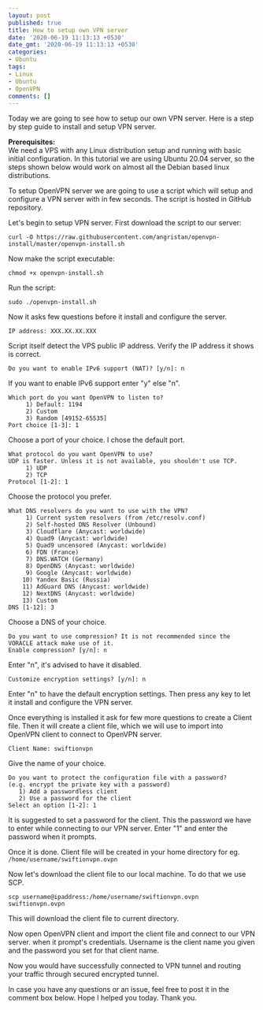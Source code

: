 ```yaml
---
layout: post
published: true
title: How to setup own VPN server
date: '2020-06-19 11:13:13 +0530'
date_gmt: '2020-06-19 11:13:13 +0530'
categories:
- Ubuntu
tags:
- Linux
- Ubuntu
- OpenVPN
comments: []
---
```

<p><!-- wp:paragraph --></p>
<p>Today we are going to see how to setup our own VPN server. Here is a step by step guide to install and setup VPN server.</p>
<p><!-- /wp:paragraph --></p>
<p><!-- wp:paragraph --></p>
<p><strong>Prerequisites:</strong><br>We need a VPS with any Linux distribution setup and running with basic initial configuration. In this tutorial we are using Ubuntu 20.04 server, so the steps shown below would work on almost all the Debian based linux distributions.</p>
<p><!-- /wp:paragraph --></p>
<p><!-- wp:paragraph --></p>
<p>To setup OpenVPN server we are going to use a script which will setup and configure a VPN server with in few seconds. The script is hosted in GitHub repository.</p>
<p><!-- /wp:paragraph --></p>
<p><!-- wp:paragraph --></p>
<p>Let's begin to setup VPN server. First download the script to our server:</p>
<p><!-- /wp:paragraph --></p>
<p><!-- wp:code --></p>
<pre class="wp-block-code"><code>curl -O https://raw.githubusercontent.com/angristan/openvpn-install/master/openvpn-install.sh</code></pre>
<p><!-- /wp:code --></p>
<p><!-- wp:paragraph --></p>
<p>Now make the script executable:</p>
<p><!-- /wp:paragraph --></p>
<p><!-- wp:code --></p>
<pre class="wp-block-code"><code>chmod +x openvpn-install.sh</code></pre>
<p><!-- /wp:code --></p>
<p><!-- wp:paragraph --></p>
<p>Run the script:</p>
<p><!-- /wp:paragraph --></p>
<p><!-- wp:code --></p>
<pre class="wp-block-code"><code>sudo ./openvpn-install.sh</code></pre>
<p><!-- /wp:code --></p>
<p><!-- wp:paragraph --></p>
<p>Now it asks few questions before it install and configure the server.</p>
<p><!-- /wp:paragraph --></p>
<p><!-- wp:code --></p>
<pre class="wp-block-code"><code>IP address: XXX.XX.XX.XXX</code></pre>
<p><!-- /wp:code --></p>
<p><!-- wp:paragraph --></p>
<p>Script itself detect the VPS public IP address. Verify the IP address it shows is correct.</p>
<p><!-- /wp:paragraph --></p>
<p><!-- wp:code --></p>
<pre class="wp-block-code"><code>Do you want to enable IPv6 support (NAT)? &#91;y/n]: n</code></pre>
<p><!-- /wp:code --></p>
<p><!-- wp:paragraph --></p>
<p>If you want to enable IPv6 support enter "y" else "n".</p>
<p><!-- /wp:paragraph --></p>
<p><!-- wp:code --></p>
<pre class="wp-block-code"><code>Which port do you want OpenVPN to listen to?
     1) Default: 1194
     2) Custom
     3) Random &#91;49152-65535]
Port choice &#91;1-3]: 1</code></pre>
<p><!-- /wp:code --></p>
<p><!-- wp:paragraph --></p>
<p>Choose a port of your choice. I chose the default port.</p>
<p><!-- /wp:paragraph --></p>
<p><!-- wp:code --></p>
<pre class="wp-block-code"><code>What protocol do you want OpenVPN to use?
UDP is faster. Unless it is not available, you shouldn't use TCP.
     1) UDP
     2) TCP
Protocol &#91;1-2]: 1</code></pre>
<p><!-- /wp:code --></p>
<p><!-- wp:paragraph --></p>
<p>Choose the protocol you prefer. </p>
<p><!-- /wp:paragraph --></p>
<p><!-- wp:code --></p>
<pre class="wp-block-code"><code>What DNS resolvers do you want to use with the VPN?
     1) Current system resolvers (from /etc/resolv.conf)
     2) Self-hosted DNS Resolver (Unbound)
     3) Cloudflare (Anycast: worldwide)
     4) Quad9 (Anycast: worldwide)
     5) Quad9 uncensored (Anycast: worldwide)
     6) FDN (France)
     7) DNS.WATCH (Germany)
     8) OpenDNS (Anycast: worldwide)
     9) Google (Anycast: worldwide)
    10) Yandex Basic (Russia)
    11) AdGuard DNS (Anycast: worldwide)
    12) NextDNS (Anycast: worldwide)
    13) Custom
DNS &#91;1-12]: 3</code></pre>
<p><!-- /wp:code --></p>
<p><!-- wp:paragraph --></p>
<p>Choose a DNS of your choice.</p>
<p><!-- /wp:paragraph --></p>
<p><!-- wp:code --></p>
<pre class="wp-block-code"><code>Do you want to use compression? It is not recommended since the VORACLE attack make use of it.
Enable compression? &#91;y/n]: n</code></pre>
<p><!-- /wp:code --></p>
<p><!-- wp:paragraph --></p>
<p>Enter "n", it's advised to have it disabled.</p>
<p><!-- /wp:paragraph --></p>
<p><!-- wp:code --></p>
<pre class="wp-block-code"><code>Customize encryption settings? &#91;y/n]: n</code></pre>
<p><!-- /wp:code --></p>
<p><!-- wp:paragraph --></p>
<p>Enter "n" to have the default encryption settings. Then press any key to let it install and configure the VPN server.</p>
<p><!-- /wp:paragraph --></p>
<p><!-- wp:paragraph --></p>
<p>Once everything is installed it ask for few more questions to create a Client file. Then it will create a client file, which we will use to import into OpenVPN client to connect to OpenVPN server.</p>
<p><!-- /wp:paragraph --></p>
<p><!-- wp:code --></p>
<pre class="wp-block-code"><code>Client Name: swiftionvpn</code></pre>
<p><!-- /wp:code --></p>
<p><!-- wp:paragraph --></p>
<p>Give the name of your choice.</p>
<p><!-- /wp:paragraph --></p>
<p><!-- wp:code --></p>
<pre class="wp-block-code"><code>Do you want to protect the configuration file with a password?
(e.g. encrypt the private key with a password)
   1) Add a passwordless client
   2) Use a password for the client
Select an option &#91;1-2]: 1</code></pre>
<p><!-- /wp:code --></p>
<p><!-- wp:paragraph --></p>
<p>It is suggested to set a password for the client. This the password we have to enter while connecting to our VPN server. Enter "1" and enter the password when it prompts.</p>
<p><!-- /wp:paragraph --></p>
<p><!-- wp:paragraph --></p>
<p>Once it is done. Client file will be created in your home directory for eg. <code>/home/username/swiftionvpn.ovpn</code></p>
<p><!-- /wp:paragraph --></p>
<p><!-- wp:paragraph --></p>
<p>Now let's download the client file to our local machine. To do that we use SCP.</p>
<p><!-- /wp:paragraph --></p>
<p><!-- wp:code --></p>
<pre class="wp-block-code"><code>scp username@ipaddress:/home/username/swiftionvpn.ovpn swiftionvpn.ovpn </code></pre>
<p><!-- /wp:code --></p>
<p><!-- wp:paragraph --></p>
<p>This will download the client file to current directory.</p>
<p><!-- /wp:paragraph --></p>
<p><!-- wp:paragraph --></p>
<p>Now open OpenVPN client and import the client file and connect to our VPN server. when it prompt's credentials. Username is the client name you given and the password you set for that client name.</p>
<p><!-- /wp:paragraph --></p>
<p><!-- wp:paragraph --></p>
<p>Now you would have successfully connected to VPN tunnel and routing your traffic through secured encrypted tunnel.</p>
<p><!-- /wp:paragraph --></p>
<p><!-- wp:paragraph --></p>
<p>In case you have any questions or an issue, feel free to post it in the comment box below. Hope I helped you today. Thank you.</p>
<p><!-- /wp:paragraph --></p>

